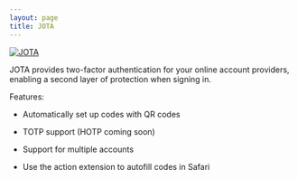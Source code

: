 ```yaml
---
layout: page
title: JOTA
---
```


[![JOTA](/images/jota.png)](https://apps.apple.com/us/app/jota-easy-2fa/id1478072187)

JOTA provides two-factor authentication for your online account providers, enabling a second layer of protection when signing in.

Features:

- Automatically set up codes with QR codes

- TOTP support (HOTP coming soon)

- Support for multiple accounts

- Use the action extension to autofill codes in Safari
